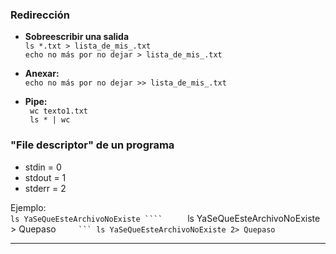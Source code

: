 ### Redirección

* **Sobreescribir una salida**  
``` ls *.txt > lista_de_mis_.txt ```   
``` echo no más por no dejar > lista_de_mis_.txt  ```

* **Anexar:**  
``` echo no más por no dejar >> lista_de_mis_.txt ```

* **Pipe:**  
``` wc texto1.txt```     
``` ls * | wc```


### "File descriptor" de un programa

* stdin = 0
* stdout = 1
* stderr = 2

Ejemplo:  
``` ls YaSeQueEsteArchivoNoExiste ````     
``` ls YaSeQueEsteArchivoNoExiste > Quepaso````    
``` ls YaSeQueEsteArchivoNoExiste 2> Quepaso````   

---


